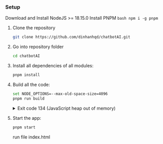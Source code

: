 ### Setup

Download and Install NodeJS >= 18.15.0
Install PNPM
`bash
   npm i -g pnpm
    `

1.  Clone the repository

    ```bash
    git clone https://github.com/dinhanhqd/chatbotAI.git
    ```

2.  Go into repository folder

    ```bash
    cd chatbotAI
    ```

3.  Install all dependencies of all modules:

    ```bash
    pnpm install
    ```

4.  Build all the code:

    ```bash
    set NODE_OPTIONS=--max-old-space-size=4096
    pnpm run build

    ```

    <details>
    <summary>Exit code 134 (JavaScript heap out of memory)</summary>  
      If you get this error when running the above `build` script, try increasing the Node.js heap size and run the script again:

        export NODE_OPTIONS="--max-old-space-size=4096"
        pnpm build

    </details>

5.  Start the app:

    ```bash
    pnpm start
    ```

    run file index.html
